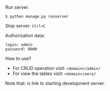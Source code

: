 Run server:
```
$ python manage.py runserver
```
Stop server: ```Ctrl+C```

Authorization data:
```
login: admin
password: 0000
```
How to use?
* For CRUD operation visit: ```<domain>/admin/```
* For view the tables visit: ```<domain>/aero/```

Note that: <domain> is link to starting development server.
